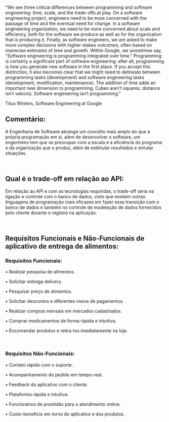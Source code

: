 <p> "We see three critical differences between programming and software engineering: time, scale, and the trade-offs at play. On a software engineering project, 
  engineers need to be more concerned with the passage of time and the eventual need for change. In a software engineering organization, 
  we need to be more concerned about scale and efficiency, both for the software we produce as well as for the organization that is 
  producing it. Finally, as software engineers, we are asked to make more complex decisions with higher-stakes outcomes, often based 
  on imprecise estimates of time and growth. Within Google, we sometimes say, “Software engineering is programming integrated over time.” 
  Programming is certainly a significant part of software engineering: after all, programming is how you generate new software in the first place. 
  If you accept this distinction, it also becomes clear that we might need to delineate between programming tasks (development) and software engineering 
  tasks (development, modification, maintenance). The addition of time adds an important new dimension to programming. Cubes aren’t squares, distance isn’t velocity. 
  Software engineering isn’t programming." </p>

<p> Titus Winters, Software Engineering at Google </p>

<h2> Comentário: </h2>

<p> A Engenharia de Software abrange um conceito mais amplo do que a própria programação em si, além de desenvolver o software, um engenheiro tem que se preocupar com a escala e a eficiência do programa e da organização que o produz, além de estimular resultados e simular situações.</p>

<br>

<h2> Qual é o trade-off em relação ao API: </h2>

<p> Em relação ao API e com as tecnologias requiridas, o trade-off seria na ligação e controle com o banco de dados, visto que existem outras linguagens de programação mais eficazes em fazer essa transição com o banco de dados e também no controle de modelação de dados fornecidos pelo cliente durante o registro na aplicação. </p>

<br>

<h2> Requisitos Funcionais e Não-Funcionais de aplicativo de entrega de alimentos: </h2>

<h3> Requisitos Funcionais: </h3>

<p> • Realizar pesquisa de alimentos. </p>
<p> • Solicitar entrega delivery. </p>
<p> • Pesquisar preço de alimentos. </p>
<p> • Solicitar descontos e diferentes meios de pagamentos.</p>
<p> • Realizar compras mensais em mercados cadastrados.</p>
<p> • Comprar medicamentos de forma rápida e intuitiva.</p>
<p> • Encomendar produtos e retira-los imediatamente na loja. </p>

<br>

<h3> Requisitos Não-Funcionais: </h3>

<p> • Contato rápido com o suporte.</p>
<p> • Acompanhamento do pedido em tempo-real. </p>
<p> • Feedback do aplicativo com o cliente. </p>
<p> • Plataforma rápida e intuitiva.</p>
<p> • Funcionários de prontidão para o atendimento online. </p>
<p> • Custo-benefício em torno do aplicativo e dos produtos.</p>
